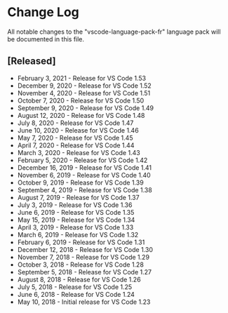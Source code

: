 # Change Log
All notable changes to the "vscode-language-pack-fr" language pack will be documented in this file.

## [Released]
* February 3, 2021 - Release for VS Code 1.53
* December 9, 2020 - Release for VS Code 1.52
* November 4, 2020 - Release for VS Code 1.51
* October 7, 2020 - Release for VS Code 1.50
* September 9, 2020 - Release for VS Code 1.49
* August 12, 2020 -  Release for VS Code 1.48
* July 8, 2020 -  Release for VS Code 1.47
* June 10, 2020 -  Release for VS Code 1.46
* May 7, 2020 -  Release for VS Code 1.45
* April 7, 2020 -  Release for VS Code 1.44
* March 3, 2020 -  Release for VS Code 1.43
* February 5, 2020 -  Release for VS Code 1.42
* December 16, 2019 -  Release for VS Code 1.41
* November 6, 2019 -  Release for VS Code 1.40
* October 9, 2019 - Release for VS Code 1.39
* September 4, 2019 - Release for VS Code 1.38
* August 7, 2019 - Release for VS Code 1.37
* July 3, 2019 - Release for VS Code 1.36
* June 6, 2019 - Release for VS Code 1.35
* May 15, 2019 - Release for VS Code 1.34
* April 3, 2019 - Release for VS Code 1.33
* March 6, 2019 - Release for VS Code 1.32
* February 6, 2019 - Release for VS Code 1.31
* December 12, 2018 - Release for VS Code 1.30
* November 7, 2018 - Release for VS Code 1.29
* October 3, 2018 - Release for VS Code 1.28
* September 5, 2018 - Release for VS Code 1.27
* August 8, 2018 - Release for VS Code 1.26
* July 5, 2018 - Release for VS Code 1.25
* June 6, 2018 - Release for VS Code 1.24
* May 10, 2018  - Initial release for VS Code 1.23
